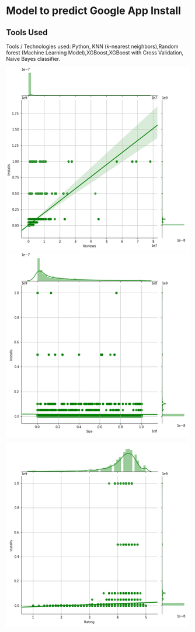 # Model to predict Google App Install

## Tools Used
Tools / Technologies used: 
Python, KNN (k-nearest neighbors),Random forest (Machine Learning Model),XGBoost,XGBoost with Cross Validation, Naive Bayes classifier.


![R2](Cor_reviews.png)                 ![R1](Cor_size.png)

![R3](Cor_rating.png)            
